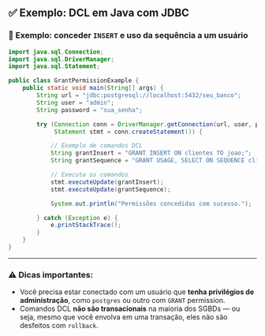 
## ✅ Exemplo: DCL em Java com JDBC

### 🔐 Exemplo: conceder `INSERT` e uso da sequência a um usuário

```java
import java.sql.Connection;
import java.sql.DriverManager;
import java.sql.Statement;

public class GrantPermissionExample {
    public static void main(String[] args) {
        String url = "jdbc:postgresql://localhost:5432/seu_banco";
        String user = "admin";
        String password = "sua_senha";

        try (Connection conn = DriverManager.getConnection(url, user, password);
             Statement stmt = conn.createStatement()) {

            // Exemplo de comandos DCL
            String grantInsert = "GRANT INSERT ON clientes TO joao;";
            String grantSequence = "GRANT USAGE, SELECT ON SEQUENCE clientes_id_seq TO joao;";

            // Executa os comandos
            stmt.executeUpdate(grantInsert);
            stmt.executeUpdate(grantSequence);

            System.out.println("Permissões concedidas com sucesso.");

        } catch (Exception e) {
            e.printStackTrace();
        }
    }
}
```

---

### ⚠️ Dicas importantes:

* Você precisa estar conectado com um usuário que **tenha privilégios de administração**, como `postgres` ou outro com `GRANT` permission.
* Comandos DCL **não são transacionais** na maioria dos SGBDs — ou seja, mesmo que você envolva em uma transação, eles não são desfeitos com `rollback`.

